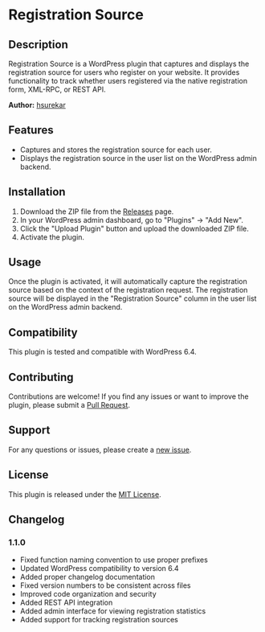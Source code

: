 # Registration Source

## Description

Registration Source is a WordPress plugin that captures and displays the registration source for users who register on your website. It provides functionality to track whether users registered via the native registration form, XML-RPC, or REST API.

**Author:** [hsurekar](https://github.com/hsurekar/)

## Features

- Captures and stores the registration source for each user.
- Displays the registration source in the user list on the WordPress admin backend.

## Installation

1. Download the ZIP file from the [Releases](https://github.com/hsurekar/registration-source/releases) page.
2. In your WordPress admin dashboard, go to "Plugins" -> "Add New".
3. Click the "Upload Plugin" button and upload the downloaded ZIP file.
4. Activate the plugin.

## Usage

Once the plugin is activated, it will automatically capture the registration source based on the context of the registration request. The registration source will be displayed in the "Registration Source" column in the user list on the WordPress admin backend.

## Compatibility

This plugin is tested and compatible with WordPress 6.4.

## Contributing

Contributions are welcome! If you find any issues or want to improve the plugin, please submit a [Pull Request](https://github.com/hsurekar/registration-source/pulls).

## Support

For any questions or issues, please create a [new issue](https://github.com/hsurekar/registration-source/issues).

## License

This plugin is released under the [MIT License](LICENSE).

## Changelog

### 1.1.0
- Fixed function naming convention to use proper prefixes
- Updated WordPress compatibility to version 6.4
- Added proper changelog documentation
- Fixed version numbers to be consistent across files
- Improved code organization and security
- Added REST API integration
- Added admin interface for viewing registration statistics
- Added support for tracking registration sources
